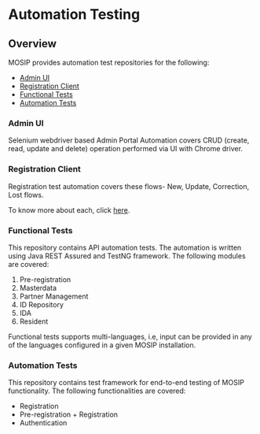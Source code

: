 # Automation Testing

## Overview

MOSIP provides automation test repositories for the following:

* [Admin UI](https://github.com/mosip/admin-ui/tree/release-1.2.0/admintest)
* [Registration Client](https://github.com/mosip/registration-client/tree/release-1.2.0/registration/registration-test)
* [Functional Tests](https://github.com/mosip/mosip-functional-tests/tree/release-1.2.0)
* [Automation Tests](https://github.com/mosip/mosip-automation-tests/tree/release-1.2.0)

### Admin UI
Selenium webdriver based Admin Portal Automation covers CRUD (create, read, update and delete) operation performed via UI with Chrome driver.

### Registration Client
Registration test automation covers these flows- New, Update, Correction, Lost flows.

To know more about each, click [here](id-lifecycle-management.md).

### Functional Tests
This repository contains API automation tests. The automation is written using Java REST Assured and TestNG framework. The following modules are covered:

1. Pre-registration
1. Masterdata
1. Partner Management
1. ID Repository
1. IDA
1. Resident

Functional tests supports multi-languages, i.e, input can be provided in any of the languages configured in a given MOSIP installation.

### Automation Tests

This repository contains test framework for end-to-end testing of MOSIP functionality. The following functionalities are covered:

* Registration
* Pre-registration + Registration
* Authentication



